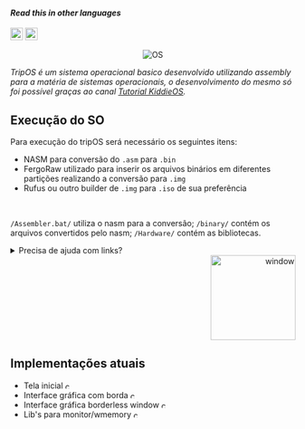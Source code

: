 #### _Read this in other languages_

<kbd>[<img title="English" alt="English" src="https://i.imgur.com/K0sBZSD.png" width="22">](README.md)</kbd>
<kbd>[<img title="Portuguese" alt="Brazillian portuguese" src="https://i.imgur.com/MZMUUJ6.png" width="22">](README-PTBR.md)</kbd>

<p align="center">
  <img src="https://i.imgur.com/xnhjM7o.gif" alt="OS" />
</p>

_TripOS é um sistema operacional basico desenvolvido utilizando assembly para a matéria de sistemas operacionais, o desenvolvimento do mesmo só foi possível graças ao canal [Tutorial KiddieOS](https://www.youtube.com/watch?v=Jws7BHrts6g&list=PLsoiO2Be-2z8BfsSkspJfDiuKeC9-LSca&index=2)._

## Execução do SO

Para execução do tripOS será necessário os seguintes itens:
- NASM para conversão do `.asm` para `.bin`
- FergoRaw utilizado para inserir os arquivos binários em diferentes partições realizando a conversão para `.img`
- Rufus ou outro builder de `.img` para `.iso` de sua preferência
<br>

`/Assembler.bat/` utiliza o nasm para a conversão;
`/binary/` contém os arquivos convertidos pelo nasm;
`/Hardware/` contém as bibliotecas.
<details>
<summary>Precisa de ajuda com links?</summary>
<tr>
  <td><a href="https://www.nasm.us/index.php"><img alt="NASM" src="https://www.nasm.us/images/nasm.png" width="25"></a></td>
  <td><a href="https://rufus.ie/pt_BR/"><img alt="Rufus" src="https://rufus.ie/pics/rufus-128.png" width="25"></a></td>
  <td><a href="https://www.fergonez.net/softwares/fraw"><img alt="Fergoraw" src="https://images.gofreedownload.net/hardware-floppy-34989.jpg" width="25"></a></td>
</tr>
</details>
<div align="right">
  <img src="https://i.imgur.com/9f0AnpO.gif" alt="window" width="150">
</div>

## Implementações atuais

- Tela inicial <a><img alt="checked" src="https://cdn3.emoji.gg/emojis/4562_AlienPls.gif" width="12"></a>
- Interface gráfica com borda <a><img alt="checked" src="https://cdn3.emoji.gg/emojis/4562_AlienPls.gif" width="12"></a>
- Interface gráfica borderless window <a><img alt="checked" src="https://cdn3.emoji.gg/emojis/4562_AlienPls.gif" width="12"></a>
- Lib's para monitor/wmemory <a><img alt="checked" src="https://cdn3.emoji.gg/emojis/4562_AlienPls.gif" width="12"></a>
